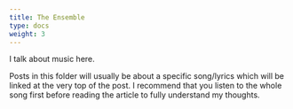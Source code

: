 ```yaml
---
title: The Ensemble
type: docs
weight: 3
---
```


I talk about music here.

Posts in this folder will usually be about a specific song/lyrics which will be linked at the very top of the post. I recommend that you listen to the whole song first before reading the article to fully understand my thoughts.